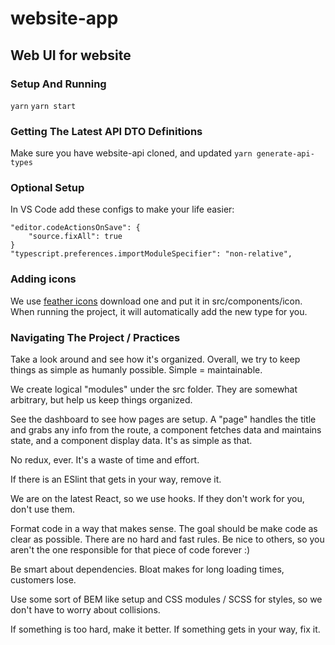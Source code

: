 # website-app
## Web UI for website

### Setup And Running
`yarn`
`yarn start`

### Getting The Latest API DTO Definitions
Make sure you have website-api cloned, and updated
`yarn generate-api-types`

### Optional Setup
In VS Code add these configs to make your life easier:
```
"editor.codeActionsOnSave": {
    "source.fixAll": true
}
"typescript.preferences.importModuleSpecifier": "non-relative",
```


### Adding icons
We use [feather icons](https://feathericons.com/) download one and put it in src/components/icon.  When running the project, it will automatically add the new type for you.

### Navigating The Project / Practices
Take a look around and see how it's organized.  Overall, we try to keep things as simple as humanly possible.  Simple = maintainable.  

We create logical "modules" under the src folder.  They are somewhat arbitrary, but help us keep things organized.

See the dashboard to see how pages are setup.  A "page" handles the title and grabs any info from the route, a component fetches data and maintains state, and a component display data.  It's as simple as that.

No redux, ever.  It's a waste of time and effort.

If there is an ESlint that gets in your way, remove it.

We are on the latest React, so we use hooks.  If they don't work for you, don't use them.

Format code in a way that makes sense.  The goal should be make code as clear as possible.  There are no hard and fast rules.  Be nice to others, so you aren't the one responsible for that piece of code forever :)

Be smart about dependencies.  Bloat makes for long loading times, customers lose.

Use some sort of BEM like setup and CSS modules / SCSS for styles, so we don't have to worry about collisions.

If something is too hard, make it better.  If something gets in your way, fix it.